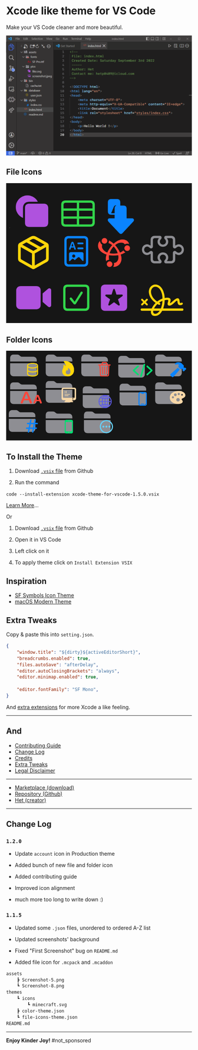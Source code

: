 # Xcode like theme for VS Code

Make your VS Code cleaner and more beautiful.

![theme preview](assets/screenshot-6.png)

## File Icons

![File Icon preview](assets/Screenshot-5.png)

## Folder Icons

![folder Icon preview](assets/Screenshot-8.png)

## To Install the Theme

1. Download [`.vsix` file](https://github.com/Hetp05/xcode-theme-for-vscode/releases) from Github

2. Run the command

`code --install-extension xcode-theme-for-vscode-1.5.0.vsix`

[Learn More](https://code.visualstudio.com/docs/editor/extension-marketplace#_install-from-a-vsix)...

Or

1. Download [`.vsix` file](https://github.com/Hetp05/xcode-theme-for-vscode/releases) from Github

2. Open it in VS Code

3. Left click on it

4. To apply theme click on `Install Extension VSIX`

## Inspiration

* [SF Symbols Icon Theme](https://marketplace.visualstudio.com/items?itemName=j-f1.sf-symbols)
* [macOS Modern Theme](https://marketplace.visualstudio.com/items?itemName=davidbwaters.macos-modern-theme)

## Extra Tweaks

Copy & paste this into `setting.json`.

```json
{
    "window.title": "${dirty}${activeEditorShort}",
    "breadcrumbs.enabled": true,
    "files.autoSave": "afterDelay",
    "editor.autoClosingBrackets": "always",
    "editor.minimap.enabled": true,

    "editor.fontFamily": "SF Mono",
}
```

And [extra extensions](extra-tweaks.md) for more Xcode a like feeling.

---

## And

* [Contributing Guide](CONTRIBUTING.md)
* [Change Log](CHANGELOG.md)
* [Credits](credits.md)
* [Extra Tweaks](extra-tweaks.md)
* [Legal Disclaimer](Legel_Disclaimer.txt)

---

* [Marketplace (download)](https://github.com/Hetp05/xcode-theme-for-vscode/releases/download/extension/xcode-theme-for-vscode-1.0.2.vsix)
* [Repository (Github)](https://github.com/Hetp05/xcode-theme-for-vscode.git)
* [Het (creator)](https://github.com/Hetp05)

---

## Change Log

### `1.2.0`

* Update `account` icon in Production theme

* Added bunch of new file and folder icon

* Added contributing guide

* Improved icon alignment

* much more too long to write down :)

### `1.1.5`

* Updated some `.json` files, unordered to ordered A-Z list

* Updated screenshots' background

* Fixed "First Screenshot" bug on `README.md`

* Added file icon for `.mcpack` and `.mcaddon`

```txt
assets
    ┣ Screenshot-5.png
    ┗ Screenshot-8.png
themes
    ┗ icons
        ┗ minecraft.svg
    ┣ color-theme.json
    ┗ file-icons-theme.json
README.md
```

---

**Enjoy Kinder Joy!** #not_sponsored
